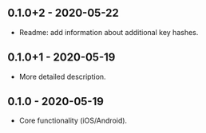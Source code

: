 ## 0.1.0+2 - 2020-05-22

* Readme: add information about additional key hashes.

## 0.1.0+1 - 2020-05-19

* More detailed description.

## 0.1.0 - 2020-05-19

* Core functionality (iOS/Android).
